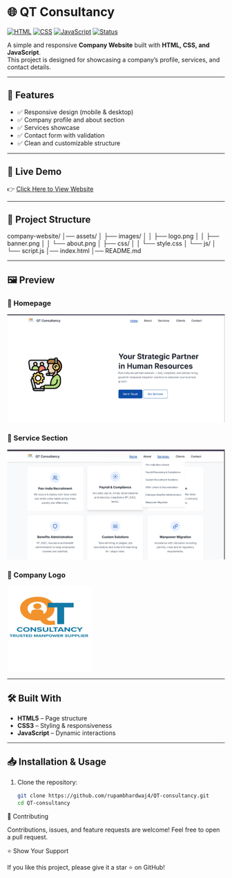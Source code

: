 # 🌐  QT Consultancy

[![HTML](https://img.shields.io/badge/HTML5-E34F26?style=for-the-badge&logo=html5&logoColor=white)]()
[![CSS](https://img.shields.io/badge/CSS3-1572B6?style=for-the-badge&logo=css3&logoColor=white)]()
[![JavaScript](https://img.shields.io/badge/JavaScript-F7DF1E?style=for-the-badge&logo=javascript&logoColor=black)]()
[![Status](https://img.shields.io/badge/Status-Active-brightgreen?style=for-the-badge)]()

A simple and responsive **Company Website** built with **HTML, CSS, and JavaScript**.  
This project is designed for showcasing a company’s profile, services, and contact details.  

---

## 🚀 Features
- ✅ Responsive design (mobile & desktop)
- ✅ Company profile and about section
- ✅ Services showcase
- ✅ Contact form with validation
- ✅ Clean and customizable structure

---

## 🚀 Live Demo
👉 [Click Here to View Website](https://rupambhardwaj4.github.io/QT-consultancy/)

---

## 📂 Project Structure

company-website/
│── assets/
│ ├── images/
│ │ ├── logo.png
│ │ ├── banner.png
│ │ └── about.png
│ ├── css/
│ │ └── style.css
│ └── js/
│ └── script.js
│── index.html
│── README.md



---

## 🖼️ Preview  

### 🔹 Homepage  
![Homepage](./assets/images/banner.png)  

### 🔹 Service Section  
![About](./assets/images/about.png)  

### 🔹 Company Logo  
![Logo](./assets/images/logo.png)  

---

## 🛠️ Built With
- **HTML5** – Page structure  
- **CSS3** – Styling & responsiveness  
- **JavaScript** – Dynamic interactions  

---

## 📥 Installation & Usage
1. Clone the repository:
   ```bash
   git clone https://github.com/rupambhardwaj4/QT-consultancy.git
   cd QT-consultancy
   ```
🤝 Contributing

Contributions, issues, and feature requests are welcome!
Feel free to open a pull request.

⭐ Show Your Support

If you like this project, please give it a star ⭐ on GitHub!
